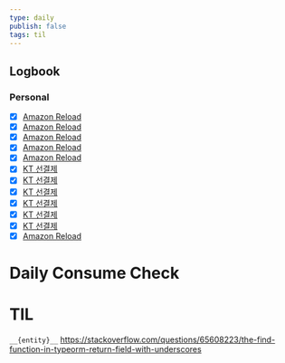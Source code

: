 ```yaml
---
type: daily
publish: false
tags: til
---
```


## Logbook
### Personal
- [x] [Amazon Reload](things:///show?id=3P3P1U2QRMWEEGN33YuKhs)
- [x] [Amazon Reload](things:///show?id=DBoyWKC1TGjzWFzLap8Bi4)
- [x] [Amazon Reload](things:///show?id=F17ZkF6QNTevR5oXGfE8zG)
- [x] [Amazon Reload](things:///show?id=UTtNwKhgp1VQiqrpkmK8yn)
- [x] [Amazon Reload](things:///show?id=VR11Q8UdoLaRUp8Znw2JqE)
- [x] [KT 선결제](things:///show?id=BtwjTaVAkY7DgL1hzUM5NM)
- [x] [KT 선결제](things:///show?id=MbguSmbbZFxzTVZrLRkM7z)
- [x] [KT 선결제](things:///show?id=8urPHCp3NxZPZYfUC6FWSY)
- [x] [KT 선결제](things:///show?id=TjoXWZeegiCnsFoaKQyrCP)
- [x] [KT 선결제](things:///show?id=BEcCewqidyRWMWycWVWtXH)
- [x] [KT 선결제](things:///show?id=Ft5H89AuFba1t91XmnpmBC)
- [x] [Amazon Reload](things:///show?id=L5uFMvzh3WpJE2pszyGJm6)

# Daily Consume Check



# TIL
`__{entity}__`
https://stackoverflow.com/questions/65608223/the-find-function-in-typeorm-return-field-with-underscores
